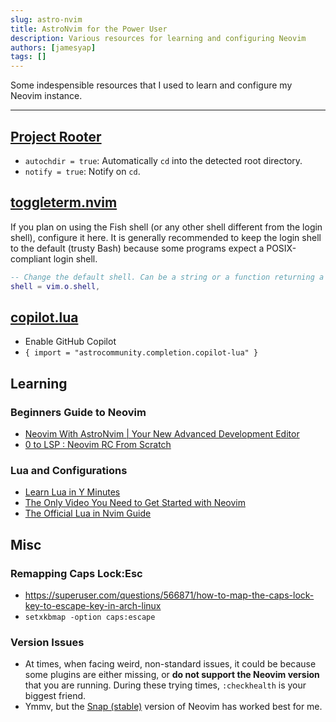 ```yaml
---
slug: astro-nvim
title: AstroNvim for the Power User
description: Various resources for learning and configuring Neovim
authors: [jamesyap]
tags: []
---
```


Some indespensible resources that I used to learn and configure my Neovim instance.

<!--truncate-->

---

## [Project Rooter](https://docs.astronvim.com/recipes/rooter/)

- `autochdir = true`: Automatically `cd` into the detected root directory.
- `notify = true`: Notify on `cd`.

## [toggleterm.nvim](https://github.com/akinsho/toggleterm.nvim)

If you plan on using the Fish shell (or any other shell different from the login shell), configure it here.
It is generally recommended to keep the login shell to the default (trusty Bash) because some programs expect a POSIX-compliant login shell.

```lua
-- Change the default shell. Can be a string or a function returning a string
shell = vim.o.shell,
```

## [copilot.lua](https://github.com/zbirenbaum/copilot.lua)

- Enable GitHub Copilot
- `{ import = "astrocommunity.completion.copilot-lua" }`

## Learning

### Beginners Guide to Neovim

- [Neovim With AstroNvim | Your New Advanced Development Editor](https://www.youtube.com/watch?v=GEHPiZ10gOk)
- [0 to LSP : Neovim RC From Scratch](https://www.youtube.com/watch?v=w7i4amO_zaE)

### Lua and Configurations

- [Learn Lua in Y Minutes](https://learnxinyminutes.com/docs/lua/)
- [The Only Video You Need to Get Started with Neovim](https://www.youtube.com/watch?v=m8C0Cq9Uv9o)
- [The Official Lua in Nvim Guide](https://neovim.io/doc/user/lua-guide.html)


## Misc

### Remapping Caps Lock:Esc

- https://superuser.com/questions/566871/how-to-map-the-caps-lock-key-to-escape-key-in-arch-linux
- `setxkbmap -option caps:escape`

### Version Issues

- At times, when facing weird, non-standard issues, it could be because some plugins are either missing, or **do not support the Neovim version** that you are running. During these trying times, `:checkhealth` is your biggest friend.
- Ymmv, but the [Snap (stable)](https://github.com/neovim/neovim/blob/master/INSTALL.md#snap) version of Neovim has worked best for me.

